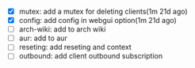 - [x] mutex: add a mutex for deleting clients(1m 21d ago)
- [x] config: add config in webgui option(1m 21d ago)
- [ ] arch-wiki: add to arch wiki
- [ ] aur: add to aur
- [ ] reseting: add reseting and context
- [ ] outbound: add client outbound subscription
